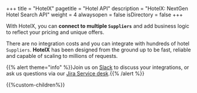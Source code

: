 +++
title = "HotelX"
pagetitle = "Hotel API"
description = "HotelX: NextGen Hotel Search API"
weight = 4
alwaysopen = false
isDirectory = false
+++

With HotelX, you can **connect to multiple `Suppliers`** and add business logic to reflect your pricing and unique offers.

There are no integration costs and you can integrate with hundreds of hotel `Suppliers`. **HotelX** has been designed from the ground up to be fast, reliable and capable of scaling to millions of requests.

{{% alert theme="info" %}}Join us on [Slack](https://slack.travelgatex.com/) to discuss your integrations, or ask us questions via our [Jira Service desk](https://xmltravelgate.atlassian.net/servicedesk/customer/portal/7).{{% /alert %}}

{{%custom-children%}}
